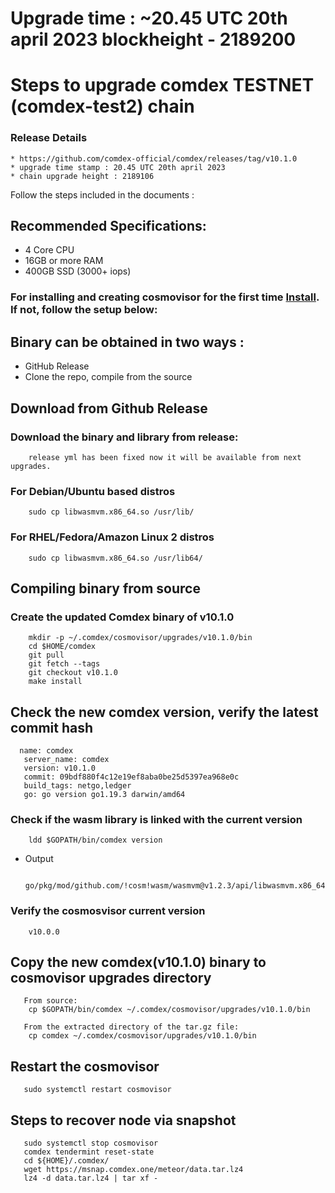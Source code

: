 # Upgrade time : ~20.45 UTC 20th april 2023 blockheight - 2189200

# Steps to upgrade comdex TESTNET (comdex-test2) chain

### Release Details
    * https://github.com/comdex-official/comdex/releases/tag/v10.1.0
    * upgrade time stamp : 20.45 UTC 20th april 2023
    * chain upgrade height : 2189106

Follow the steps included in the documents :

## Recommended Specifications:
   * 4 Core CPU
   * 16GB or more RAM
   * 400GB SSD (3000+ iops)

### For installing and creating cosmovisor for the first time [Install](https://github.com/comdex-official/networks/blob/main/testnet/cosmovisor-setup.md). If not, follow the setup below:

## Binary can be obtained in two ways :
   * GitHub Release 
   * Clone the repo, compile from the source

## Download from Github Release

### Download the binary and library from release:

```shell
    release yml has been fixed now it will be available from next upgrades.
```

### For Debian/Ubuntu based distros
```shell
    sudo cp libwasmvm.x86_64.so /usr/lib/
```

### For RHEL/Fedora/Amazon Linux 2 distros
```shell
    sudo cp libwasmvm.x86_64.so /usr/lib64/
```

## Compiling binary from source

### Create the updated Comdex binary of v10.1.0

```shell
    mkdir -p ~/.comdex/cosmovisor/upgrades/v10.1.0/bin
    cd $HOME/comdex
    git pull
    git fetch --tags
    git checkout v10.1.0
    make install
```

## Check the new comdex version, verify the latest commit hash

```shell
  name: comdex
   server_name: comdex
   version: v10.1.0
   commit: 09bdf880f4c12e19ef8aba0be25d5397ea968e0c
   build_tags: netgo,ledger
   go: go version go1.19.3 darwin/amd64

```

### Check if the wasm library is linked with the current version 

```shell
    ldd $GOPATH/bin/comdex version
```

 - Output
   ```shell
      go/pkg/mod/github.com/!cosm!wasm/wasmvm@v1.2.3/api/libwasmvm.x86_64.so
   ```


### Verify the cosmosvisor current version

```shell
    v10.0.0
```

## Copy the new comdex(v10.1.0) binary to cosmovisor upgrades directory

```shell 
   From source:
    cp $GOPATH/bin/comdex ~/.comdex/cosmovisor/upgrades/v10.1.0/bin
    
   From the extracted directory of the tar.gz file:
    cp comdex ~/.comdex/cosmovisor/upgrades/v10.1.0/bin
```

## Restart the cosmovisor

```shell
   sudo systemctl restart cosmovisor
```

## Steps to recover node via snapshot

```shell
   sudo systemctl stop cosmovisor
   comdex tendermint reset-state
   cd ${HOME}/.comdex/
   wget https://msnap.comdex.one/meteor/data.tar.lz4
   lz4 -d data.tar.lz4 | tar xf -
```

